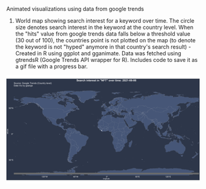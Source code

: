 Animated visualizations using data from google trends

1. World map showing search interest for a keyword over time. The circle size denotes search interest in the keyword at the country level. When the "hits" value from google trends data falls below a threshold value (30 out of 100), the countries point is not plotted on the map (to denote the keyword is not "hyped" anymore in that country's search result) - Created in R using ggplot and gganimate. Data was fetched using gtrendsR (Google Trends API wrapper for R). Includes code to save it as a gif file with a progress bar.

![NFT Search Trend worldwide over time](https://github.com/gsaluja-og/google_trends_visualization/blob/main/search_keyword_visualization_world_map/NFTTrend15sec.gif?raw=true)
